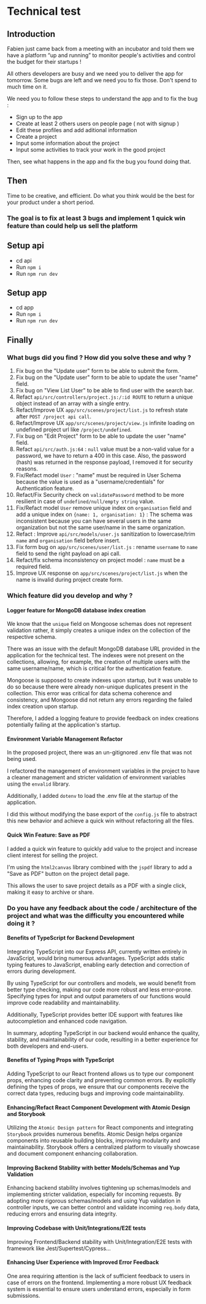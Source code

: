 # Technical test

## Introduction

Fabien just came back from a meeting with an incubator and told them we have a platform “up and running” to monitor people's activities and control the budget for their startups !

All others developers are busy and we need you to deliver the app for tomorrow.
Some bugs are left and we need you to fix those. Don't spend to much time on it.

We need you to follow these steps to understand the app and to fix the bug :

- Sign up to the app
- Create at least 2 others users on people page ( not with signup )
- Edit these profiles and add aditional information
- Create a project
- Input some information about the project
- Input some activities to track your work in the good project

Then, see what happens in the app and fix the bug you found doing that.

## Then

Time to be creative, and efficient. Do what you think would be the best for your product under a short period.

### The goal is to fix at least 3 bugs and implement 1 quick win feature than could help us sell the platform

## Setup api

- cd api
- Run `npm i`
- Run `npm run dev`

## Setup app

- cd app
- Run `npm i`
- Run `npm run dev`

## Finally

### What bugs did you find ? How did you solve these and why ?

1. Fix bug on the "Update user" form to be able to submit the form.
2. Fix bug on the "Update user" form to be able to update the user "name" field.
3. Fix bug on "View List User" to be able to find user with the search bar.
4. Refact `api/src/controllers/project.js:/:id ROUTE` to return a unique object instead of an array with a single entry.
5. Refact/Improve UX `app/src/scenes/project/list.js` to refresh state after `POST /project api call`.
6. Refact/Improve UX `app/src/scenes/project/view.js` infinite loading on undefined project url like `/project/undefined`.
7. Fix bug on "Edit Project" form to be able to update the user "name" field.
8. Refact `api/src/auth.js:64` : `null` value must be a non-valid value for a password, we have to return a 400 in this case. Also, the password (hash) was returned in the response payload, I removed it for security reasons.
9. Fix/Refact model `User` : "name" must be required in User Schema because the value is used as a "username/credentials" for Authentication feature.
10. Refact/Fix Security check on `validatePassword` method to be more resilient in case of `undefined/null/empty string` value.
11. Fix/Refact model `User` remove unique index on `organisation` field and add a unique index on `{name: 1, organisation: 1}` : The schema was inconsistent because you can have several users in the same organization but not the same user/name in the same organization.
12. Refact : Improve `api/src/models/user.js` sanitization to lowercase/trim `name` and `organisation` field before insert.
13. Fix form bug on `app/src/scenes/user/list.js` : rename `username` to `name` field to send the right payload on api call.
14. Refact/fix schema inconsistency on project model : `name` must be a required field.
15. Improve UX response on `app/src/scenes/project/list.js` when the name is invalid during project create form.

### Which feature did you develop and why ?

#### Logger feature for MongoDB database index creation

We know that the `unique` field on Mongoose schemas does not represent validation rather, it simply creates a unique index on the collection of the respective schema.

There was an issue with the default MongoDB database URL provided in the application for the technical test. The indexes were not present on the collections, allowing, for example, the creation of multiple users with the same username/name, which is critical for the authentication feature.

Mongoose is supposed to create indexes upon startup, but it was unable to do so because there were already non-unique duplicates present in the collection. This error was critical for data schema coherence and consistency, and Mongoose did not return any errors regarding the failed index creation upon startup.

Therefore, I added a logging feature to provide feedback on index creations potentially failing at the application's startup.

#### Environment Variable Management Refactor

In the proposed project, there was an un-gitignored .env file that was not being used.

I refactored the management of environment variables in the project to have a cleaner management and stricter validation of environment variables using the `envalid` library.

Additionally, I added `dotenv` to load the .env file at the startup of the application.

I did this without modifying the base export of the `config.js` file to abstract this new behavior and achieve a quick win without refactoring all the files.

#### Quick Win Feature: Save as PDF

I added a quick win feature to quickly add value to the project and increase client interest for selling the project.

I'm using the `html2canvas` library combined with the `jspdf` library to add a "Save as PDF" button on the project detail page.

This allows the user to save project details as a PDF with a single click, making it easy to archive or share.

### Do you have any feedback about the code / architecture of the project and what was the difficulty you encountered while doing it ?

#### Benefits of TypeScript for Backend Development

Integrating TypeScript into our Express API, currently written entirely in JavaScript, would bring numerous advantages. TypeScript adds static typing features to JavaScript, enabling early detection and correction of errors during development.

By using TypeScript for our controllers and models, we would benefit from better type checking, making our code more robust and less error-prone. Specifying types for input and output parameters of our functions would improve code readability and maintainability.

Additionally, TypeScript provides better IDE support with features like autocompletion and enhanced code navigation.

In summary, adopting TypeScript in our backend would enhance the quality, stability, and maintainability of our code, resulting in a better experience for both developers and end-users.

#### Benefits of Typing Props with TypeScript

Adding TypeScript to our React frontend allows us to type our component props, enhancing code clarity and preventing common errors. By explicitly defining the types of props, we ensure that our components receive the correct data types, reducing bugs and improving code maintainability.

#### Enhancing/Refact React Component Development with Atomic Design and Storybook

Utilizing the `Atomic Design pattern` for React components and integrating `Storybook` provides numerous benefits. Atomic Design helps organize components into reusable building blocks, improving modularity and maintainability. Storybook offers a centralized platform to visually showcase and document component enhancing collaboration.

#### Improving Backend Stability with better Models/Schemas and Yup Validation

Enhancing backend stability involves tightening up schemas/models and implementing stricter validation, especially for incoming requests. By adopting more rigorous schemas/models and using Yup validation in controller inputs, we can better control and validate incoming `req.body` data, reducing errors and ensuring data integrity.

#### Improving Codebase with Unit/Integrations/E2E tests

Improving Frontend/Backend stability with Unit/Integration/E2E tests with framework like Jest/Supertest/Cypress...

#### Enhancing User Experience with Improved Error Feedback

One area requiring attention is the lack of sufficient feedback to users in case of errors on the frontend. Implementing a more robust UX feedback system is essential to ensure users understand errors, especially in form submissions.
